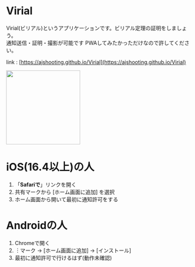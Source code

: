 # Virial
Virial(ビリアル)というアプリケーションです。ビリアル定理の証明をしましょう。  
通知送信・証明・撮影が可能です
PWAしてみたかっただけなので許してください。 

link : [https://ajshooting.github.io/Virial](https://ajshooting.github.io/Virial)

<img src="https://github.com/user-attachments/assets/b644d94c-8c74-4363-8c37-9f207f93a2e4" width="200">


# iOS(16.4以上)の人  
1. 「**Safariで**」リンクを開く
2. 共有マークから [ホーム画面に追加] を選択
3. ホーム画面から開いて最初に通知許可をする

# Androidの人
1. Chromeで開く
2. ︙マーク -> [ホーム画面に追加] -> [インストール]
3. 最初に通知許可で行けるはず(動作未確認)  

